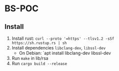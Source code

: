 # BS-POC


## Install

1. Install rust: `curl --proto '=https' --tlsv1.2 -sSf https://sh.rustup.rs | sh`
2. Install dependencies `libclang-dev`, `libssl-dev`
    - On Debian: `apt install libclang-dev libssl-dev
3. Run `make` in lib/rsa
4. Run `cargo build --release`
